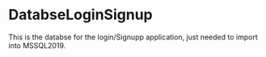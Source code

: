 # DatabseLoginSignup
This is the databse for the login/Signupp application, just needed to import into MSSQL2019.
